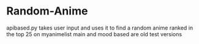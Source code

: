 # Random-Anime
apibased.py takes user input and uses it to find a random anime ranked in the top 25 on myanimelist
main and mood based are old test versions 